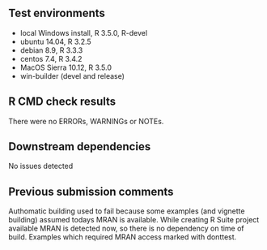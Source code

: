 ## Test environments
* local Windows install, R 3.5.0, R-devel
* ubuntu 14.04, R 3.2.5
* debian 8.9, R 3.3.3
* centos 7.4, R 3.4.2
* MacOS Sierra 10.12, R 3.5.0
* win-builder (devel and release)

## R CMD check results
There were no ERRORs, WARNINGs or NOTEs.

## Downstream dependencies
No issues detected

## Previous submission comments
Authomatic building used to fail because some examples (and vignette building) 
assumed todays MRAN is available. While creating R Suite project available MRAN 
is detected now, so there is no dependency on time of build. Examples which 
required MRAN access marked with donttest.
